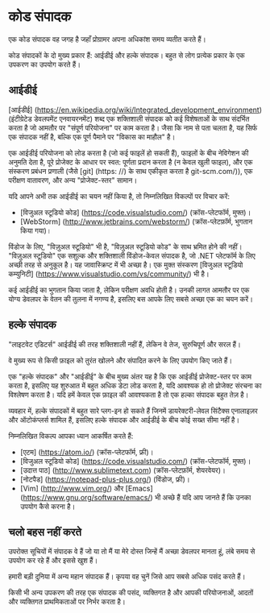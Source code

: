 # कोड संपादक

एक कोड संपादक वह जगह है जहाँ प्रोग्रामर अपना अधिकांश समय व्यतीत करते हैं।

कोड संपादकों के दो मुख्य प्रकार हैं: आईडीई और हल्के संपादक। बहुत से लोग प्रत्येक प्रकार के एक उपकरण का उपयोग करते हैं।

## आईडीई

[आईडीई] (https://en.wikipedia.org/wiki/Integrated_development_environment) (इंटीग्रेटेड डेवलपमेंट एनवायरनमेंट) शब्द एक शक्तिशाली संपादक को कई विशेषताओं के साथ संदर्भित करता है जो आमतौर पर "संपूर्ण परियोजना" पर काम करता है। जैसा कि नाम से पता चलता है, यह सिर्फ एक संपादक नहीं है, बल्कि एक पूर्ण पैमाने पर "विकास का माहौल" है।

एक आईडीई परियोजना को लोड करता है (जो कई फाइलें हो सकती हैं), फाइलों के बीच नेविगेशन की अनुमति देता है, पूरे प्रोजेक्ट के आधार पर स्वत: पूर्णता प्रदान करता है (न केवल खुली फाइल), और एक संस्करण प्रबंधन प्रणाली (जैसे [git] (https: //) के साथ एकीकृत करता है git-scm.com/)), एक परीक्षण वातावरण, और अन्य "प्रोजेक्ट-स्तर" सामान।

यदि आपने अभी तक आईडीई का चयन नहीं किया है, तो निम्नलिखित विकल्पों पर विचार करें:

- [विजुअल स्टूडियो कोड] (https://code.visualstudio.com/) (क्रॉस-प्लेटफॉर्म, मुफ्त)।
- [WebStorm] (http://www.jetbrains.com/webstorm/) (क्रॉस-प्लेटफ़ॉर्म, भुगतान किया गया)।

विंडोज के लिए, "विज़ुअल स्टूडियो" भी है, "विज़ुअल स्टूडियो कोड" के साथ भ्रमित होने की नहीं। "विज़ुअल स्टूडियो" एक सशुल्क और शक्तिशाली विंडोज-केवल संपादक है, जो .NET प्लेटफॉर्म के लिए अच्छी तरह से अनुकूल है। यह जावास्क्रिप्ट में भी अच्छा है। एक मुक्त संस्करण [विजुअल स्टूडियो कम्युनिटी] (https://www.visualstudio.com/vs/community/) भी है।

कई आईडीई का भुगतान किया जाता है, लेकिन परीक्षण अवधि होती है। उनकी लागत आमतौर पर एक योग्य डेवलपर के वेतन की तुलना में नगण्य है, इसलिए बस आपके लिए सबसे अच्छा एक का चयन करें।

## हल्के संपादक

"लाइटवेट एडिटर्स" आईडीई की तरह शक्तिशाली नहीं हैं, लेकिन वे तेज, सुरुचिपूर्ण और सरल हैं।

वे मुख्य रूप से किसी फ़ाइल को तुरंत खोलने और संपादित करने के लिए उपयोग किए जाते हैं।

एक "हल्के संपादक" और "आईडीई" के बीच मुख्य अंतर यह है कि एक आईडीई प्रोजेक्ट-स्तर पर काम करता है, इसलिए यह शुरुआत में बहुत अधिक डेटा लोड करता है, यदि आवश्यक हो तो प्रोजेक्ट संरचना का विश्लेषण करता है। यदि हमें केवल एक फ़ाइल की आवश्यकता है तो एक हल्का संपादक बहुत तेज़ है।

व्यवहार में, हल्के संपादकों में बहुत सारे प्लग-इन हो सकते हैं जिनमें डायरेक्टरी-लेवल सिंटैक्स एनालाइज़र और ऑटोकंप्लर्स शामिल हैं, इसलिए हल्के संपादक और आईडीई के बीच कोई सख्त सीमा नहीं है।

निम्नलिखित विकल्प आपका ध्यान आकर्षित करते हैं:

- [एटम] (https://atom.io/) (क्रॉस-प्लेटफॉर्म, फ्री)।
- [विजुअल स्टूडियो कोड] (https://code.visualstudio.com/) (क्रॉस-प्लेटफॉर्म, मुफ्त)।
- [उदात्त पाठ] (http://www.sublimetext.com) (क्रॉस-प्लेटफ़ॉर्म, शेयरवेयर)।
- [नोटपैड] (https://notepad-plus-plus.org/) (विंडोज, फ्री)।
- [Vim] (http://www.vim.org/) और [Emacs] (https://www.gnu.org/software/emacs/) भी अच्छे हैं यदि आप जानते हैं कि उनका उपयोग कैसे करना है।

## चलो बहस नहीं करते

उपरोक्त सूचियों में संपादक वे हैं जो या तो मैं या मेरे दोस्त जिन्हें मैं अच्छा डेवलपर मानता हूं, लंबे समय से उपयोग कर रहे हैं और इससे खुश हैं।

हमारी बड़ी दुनिया में अन्य महान संपादक हैं। कृपया वह चुनें जिसे आप सबसे अधिक पसंद करते हैं।

किसी भी अन्य उपकरण की तरह एक संपादक की पसंद, व्यक्तिगत है और आपकी परियोजनाओं, आदतों और व्यक्तिगत प्राथमिकताओं पर निर्भर करता है।
